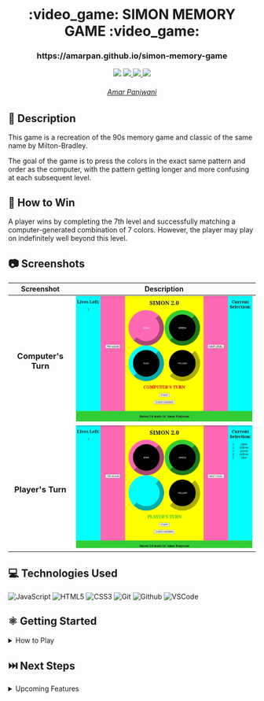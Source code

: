 
<h1 align="center">:video_game: SIMON MEMORY GAME :video_game:</h1>

 <h3 align="center">https://amarpan.github.io/simon-memory-game</h3>
 


 <div align="center">
 <a hreqf="https://amarpan.github.io/portfolio" target="_blank">
    <img src="https://img.shields.io/badge/-amarpan.github.io/portfolio-gold?style=flat&logo=github">
 </a>
    
 <a href="https://www.linkedin.com/in/amarpan/" target="_blank">
      <img src="https://img.shields.io/badge/-linkedin.com/in/amarpan-blue?style=flat&logo=Linkedin&logoColor=white">
 </a> 
    
 
 <a href="https://medium.com/@amarpan">
    <img src="https://img.shields.io/badge/-medium.com/@amarpan-purple?style=flat&logo=medium">
 </a>
 
 <a href="mailto:amarpan.us@gmail.com" target="_blank">
    <img src="https://img.shields.io/badge/-amarpan.us@gmail.com-c14438?style=flat&logo=Gmail&logoColor=white">
 </a>



 <h6 align="center">
   <a href="https://www.linkedin.com/in/amarpan/">Amar Panjwani
      </a><br></a>
 </h6>
 
 
    
 </div>



 
## 📝 Description
This game is a recreation of the 90s memory game and classic of the same name by Milton-Bradley. 

The goal of the game is to press the colors in the exact same pattern and order as the computer, with the pattern getting longer and more confusing at each subsequent level.


## :dart: How to Win
A player wins by completing the 7th level and successfully matching a computer-generated combination of 7 colors. However, the player may play on indefinitely well beyond this level. 

## :camera: Screenshots
| Screenshot | Description |
|------------ | ------------|
| <h3 align="center">Computer's Turn</h3> | <img src="/images/screenshotComputersTurn.jpg" width="600">  
| <h3 align="center">Player's Turn</h3> | <img src="/images/screenshotPlayersTurn.jpg" width="600"> 

## 💻 Technologies Used
![JavaScript](https://img.shields.io/badge/-JavaScript-333?style=flat&logo=javascript)  ![HTML5](https://img.shields.io/badge/-HTML5-333?style=flat&logo=html5)
![CSS3](https://img.shields.io/badge/-CSS-333?style=flat&logo=css3) ![Git](https://img.shields.io/badge/-Git-333?style=flat&logo=git)
![Github](https://img.shields.io/badge/-GitHub-333?style=flat&logo=github)
![VSCode](https://img.shields.io/badge/-VS_Code-333?style=flat&logo=visualstudio)
## ⚛️ Getting Started

<details>
<summary>How to Play</summary>
 
:one: Press the 'START' button.
 
2️⃣ The computer will choose its first color. Pay attention or you might miss it!
 
:three: Choose the same pattern as the computer by clicking directly on the appropriate circles. Your selection will appear as steps in the right corner for your reference.
 
:four: When finished, press 'CHECK ANSWER' to see if your selection was correct or not. A corresponding status message will appear. 
 
:five:  If correct, press 'NEXT LEVEL', and the process will repeat, but with another added color this time.
 
:six:  If incorrect, press 'TRY AGAIN' to use a life, reinput your selection, and press 'CHECK ANSWER' again.
 
:seven:  When a player has 0 lives left and chooses incorrectly, a 'GAME OVER' message is shown. 
 
:eight:  To start-over with one color choice and 3 lives, press the 'START' button again. 
 
</details>



## ⏭️ Next Steps
<details>
<summary>Upcoming Features</summary>
 
- Add a "Delete Last Selection" button
 
- Add a "Replay Computer Selection" button
 
- Add a "Clear Entire Selection" button
 
- Add a replay of computer selection after clicking 'Try Again'
 
- Add a fast mode
 
- Add a hard mode with 8 colors instead of 4
 
- Add a hard mode with faster computer selections

</details>



